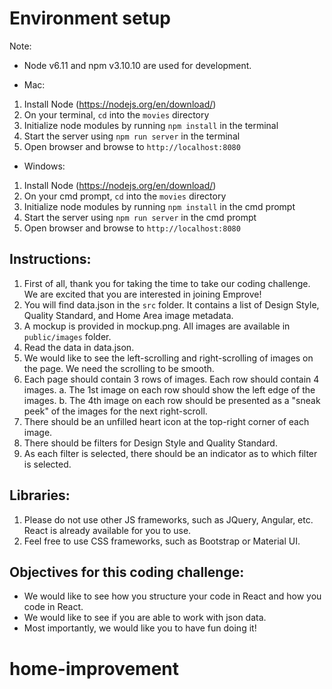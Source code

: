 # Environment setup

Note: 
- Node v6.11 and npm v3.10.10 are used for development.

* Mac:
 1. Install Node (https://nodejs.org/en/download/)
 2. On your terminal, `cd` into the `movies` directory
 2. Initialize node modules by running `npm install` in the terminal
 3. Start the server using `npm run server` in the terminal
 4. Open browser and browse to `http://localhost:8080`

* Windows:
 1. Install Node (https://nodejs.org/en/download/)
 2. On your cmd prompt, `cd` into the `movies` directory
 2. Initialize node modules by running `npm install` in the cmd prompt
 3. Start the server using `npm run server` in the cmd prompt
 4. Open browser and browse to `http://localhost:8080`


## Instructions:
 1. First of all, thank you for taking the time to take our coding challenge. We are excited that you are interested in joining Emprove!
 2. You will find data.json in the `src` folder. It contains a list of Design Style, Quality Standard, and Home Area image metadata.
 3. A mockup is provided in mockup.png. All images are available in `public/images` folder. 
 4. Read the data in data.json. 
 5. We would like to see the left-scrolling and right-scrolling of images on the page. We need the scrolling to be smooth.
 6. Each page should contain 3 rows of images. Each row should contain 4 images. 
    a. The 1st image on each row should show the left edge of the images.
    b. The 4th image on each row should be presented as a "sneak peek" of the images for the next right-scroll.
 7. There should be an unfilled heart icon at the top-right corner of each image.
 8. There should be filters for Design Style and Quality Standard.
 9. As each filter is selected, there should be an indicator as to which filter is selected. 

## Libraries:
 1. Please do not use other JS frameworks, such as JQuery, Angular, etc. React is already available for you to use.
 2. Feel free to use CSS frameworks, such as Bootstrap or Material UI.

## Objectives for this coding challenge:
- We would like to see how you structure your code in React and how you code in React.
- We would like to see if you are able to work with json data.
- Most importantly, we would like you to have fun doing it!


# home-improvement
